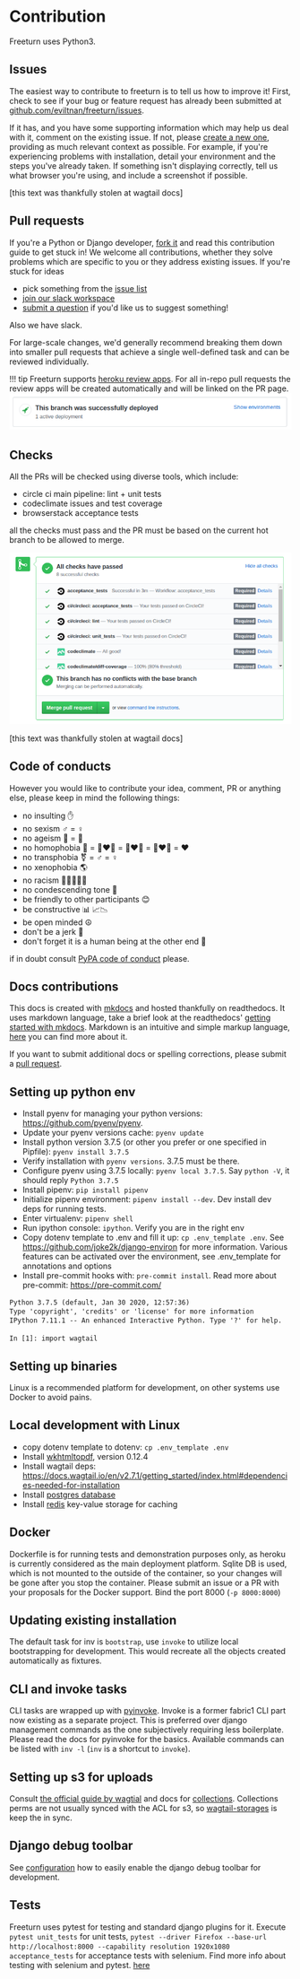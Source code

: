 # Contribution

Freeturn uses Python3.

## Issues

The easiest way to contribute to freeturn is to tell us how to improve
it\! First, check to see if your bug or feature request has already been
submitted at
[github.com/eviltnan/freeturn/issues](https://github.com/eviltnan/freeturn/issues).

If it has, and you have some supporting information which may help us
deal with it, comment on the existing issue. If not, please [create a
new one](https://github.com/eviltnan/freeturn/issues/new), providing as
much relevant context as possible. For example, if you're experiencing
problems with installation, detail your environment and the steps you've
already taken. If something isn't displaying correctly, tell us what
browser you're using, and include a screenshot if possible.

[this text was thankfully stolen at wagtail docs]

## Pull requests

If you're a Python or Django developer, [fork
it](https://github.com/eviltnan/freeturn/) and read this contribution guide to get stuck in!
We welcome all contributions, whether
they solve problems which are specific to you or they address existing
issues. If you're stuck for ideas
- pick something from the [issue
list](https://github.com/eviltnan/freeturn/issues?state=open)
- [join our slack workspace](https://join.slack.com/t/freeturn-project/shared_invite/zt-eg2ka5s5-TOZqkCQp19WJL2ojYcCFug)
- [submit a question](https://portfolio.cheparev.com/freeturn/)
if you'd like us to suggest something\!

Also we have slack.

For large-scale changes, we'd generally recommend breaking them down
into smaller pull requests that achieve a single well-defined task and
can be reviewed individually.

!!! tip
    Freeturn supports [heroku review apps](https://devcenter.heroku.com/articles/github-integration-review-apps).
    For all in-repo pull requests the review apps will be created automatically and will be linked on the PR page.
    ![Screenshot](img/pr_deploy.png)

## Checks

All the PRs will be checked using diverse tools, which include:

- circle ci main pipeline: lint + unit tests
- codeclimate issues and test coverage
- browserstack acceptance tests

all the checks must pass and the PR must be based on the current hot branch to be allowed to merge.

![Screenshot](img/pr_checks.png)

[this text was thankfully stolen at wagtail docs]

## Code of conducts

However you would like to contribute your idea, comment, PR or anything else, please keep in mind the following things:

- no insulting ✋
- no sexism ♂️ = ♀
- no ageism 👴 = 👨
- no homophobia 💑 = 👨‍❤️‍👨 = 👩‍❤️‍👨 = 👩‍❤️‍👩 = ❤
- no transphobia ⚧ = ♂️ = ♀
- no xenophobia 🌎
- no racism 👩🏻‍🤝‍👩🏾
- no condescending tone 🥺
- be friendly to other participants 😊
- be constructive 📊 📈📉
- be open minded ☮️
- don't be a jerk 🦄
- don't forget it is a human being at the other end 🤝

if in doubt consult [PyPA code of conduct](https://www.pypa.io/en/latest/code-of-conduct/) please.

## Docs contributions

This docs is created with [mkdocs](https://www.mkdocs.org/) and hosted thankfully on readthedocs. It uses markdown language,
take a brief look at the readthedocs' [getting started with mkdocs](https://docs.readthedocs.io/en/stable/intro/getting-started-with-mkdocs.html).
Markdown is an intuitive and simple markup language, [here](https://docs.readthedocs.io/en/stable/intro/getting-started-with-mkdocs.html)
you can find more about it.

If you want to submit additional docs or spelling corrections, please submit a [pull request](#pull-requests).

## Setting up python env

* Install pyenv for managing your python versions: https://github.com/pyenv/pyenv.
* Update your pyenv versions cache: `pyenv update`
* Install python version 3.7.5 (or other you prefer or one specified in Pipfile): `pyenv install 3.7.5`
* Verify installation with `pyenv versions`. 3.7.5 must be there.
* Configure pyenv using 3.7.5 locally: `pyenv local 3.7.5`. Say `python -V`, it should reply `Python 3.7.5`
* Install pipenv: `pip install pipenv`
* Initialize pipenv environment: `pipenv install --dev`. Dev install dev deps for running tests.
* Enter virtualenv: `pipenv shell`
* Run ipython console: `ipython`. Verify you are in the right env
* Copy dotenv template to .env and fill it up: `cp .env_template .env`. See https://github.com/joke2k/django-environ for more information.
Various features can be activated over the environment, see .env_template for annotations and options
* Install pre-commit hooks with: `pre-commit install`. Read more about pre-commit: https://pre-commit.com/

```
Python 3.7.5 (default, Jan 30 2020, 12:57:36)
Type 'copyright', 'credits' or 'license' for more information
IPython 7.11.1 -- An enhanced Interactive Python. Type '?' for help.

In [1]: import wagtail
```

## Setting up binaries

Linux is a recommended platform for development, on other systems use Docker to avoid pains.

## Local development with Linux

* copy dotenv template to dotenv: `cp .env_template .env`
* Install [wkhtmltopdf](https://wkhtmltopdf.org/), version 0.12.4
* Install wagtail deps: https://docs.wagtail.io/en/v2.7.1/getting_started/index.html#dependencies-needed-for-installation
* Install [postgres database](https://www.postgresql.org/)
* Install [redis](https://redis.io/) key-value storage for caching

## Docker

Dockerfile is for running tests and demonstration purposes only, as heroku is currently considered as the main deployment platform.
Sqlite DB is used, which is not mounted to the outside of the container, so your changes will be gone after you stop the container.
Please submit an issue or a PR with your proposals for the Docker support.
Bind the port 8000 (`-p 8000:8000`)

## Updating existing installation

The default task for inv is `bootstrap`, use `invoke` to utilize local bootstrapping for development. This would recreate
all the objects created automatically as fixtures.


## CLI and invoke tasks

CLI tasks are wrapped up with [pyinvoke](https://github.com/pyinvoke/invoke). Invoke is a former fabric1 CLI part now existing as
a separate project. This is preferred over django management commands as the one subjectively requiring less boilerplate.
Please read the docs for pyinvoke for the basics. Available commands can be listed with `inv -l` (`inv` is a shortcut to `invoke`).


## Setting up s3 for uploads

Consult [the official guide by wagtial](https://wagtail.io/blog/amazon-s3-for-media-files/) and docs for [collections](https://docs.wagtail.io/en/v2.8.1/editor_manual/documents_images_snippets/collections.html).
Collections perms are not usually synced with the ACL for s3, so [wagtail-storages](https://github.com/torchbox/wagtail-storages) is keep the in sync.

## Django debug toolbar

See [configuration](configuration.md#debug-toolbar) how to easily enable the django debug toolbar for development.

## Tests

Freeturn uses pytest for testing and standard django plugins for it.
Execute `pytest unit_tests` for unit tests,
`pytest --driver Firefox --base-url http://localhost:8000 --capability resolution 1920x1080 acceptance_tests` for acceptance tests with selenium.
Find more info about testing with selenium and pytest. [here](https://pytest-selenium.readthedocs.io/en/latest/user_guide.html)
